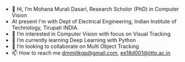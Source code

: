 - 👋 Hi, I’m Mohana Murali Dasari, Research Scholor (PhD) in Computer Vision
- At present I'm with Dept of Electrical Engineering, Indian Institute of Technology, Tirupati INDIA.
- 👀 I’m interested in Computer Vision with focus on Visual Tracking
- 🌱 I’m currently learning Deep Learning with Python 
- 💞️ I’m looking to collaborate on Multi Object Tracking
- 📫 How to reach me dmmiitkgp@gmail.com, ee18d001@iittp.ac.in

<!---
dasari4321/dasari4321 is a ✨ special ✨ repository because its `README.md` (this file) appears on your GitHub profile.
You can click the Preview link to take a look at your changes.
--->
